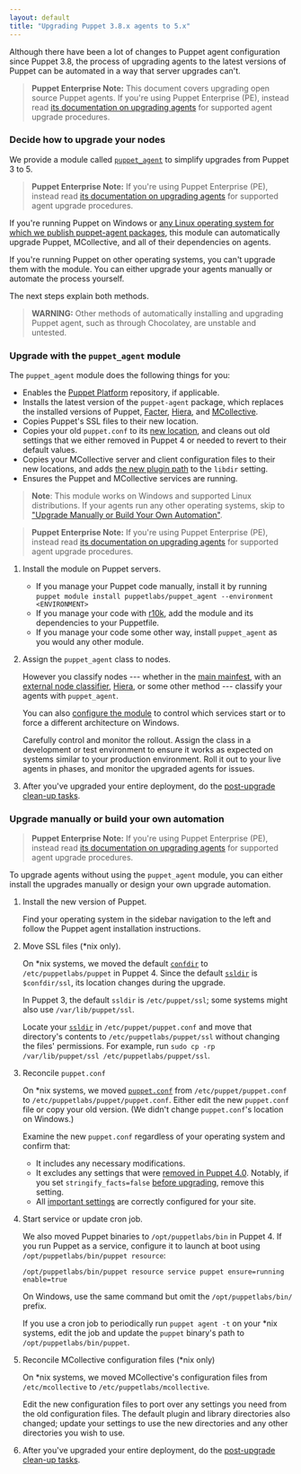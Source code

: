 ```yaml
---
layout: default
title: "Upgrading Puppet 3.8.x agents to 5.x"
---
```


[Hiera]: /hiera/
[MCollective]: /mcollective/
[puppet_agent]: https://forge.puppet.com/puppetlabs/puppet_agent
[moved]: ./whered_it_go.html
[facter]: /facter/
[Puppet Platform]: ./puppet_platform.html

Although there have been a lot of changes to Puppet agent configuration since Puppet 3.8, the process of upgrading agents to the latest versions of Puppet can be automated in a way that server upgrades can't.

> **Puppet Enterprise Note:** This document covers upgrading open source Puppet agents. If you're using Puppet Enterprise (PE), instead read [its documentation on upgrading agents](/docs/pe/latest/upgrading/upgrading_agents.html) for supported agent upgrade procedures.

### Decide how to upgrade your nodes

We provide a module called [`puppet_agent`][puppet_agent] to simplify upgrades from Puppet 3 to 5.

> **Puppet Enterprise Note:** If you're using Puppet Enterprise (PE), instead read [its documentation on upgrading agents](/docs/pe/latest/upgrading/upgrading_agents.html) for supported agent upgrade procedures.

If you're running Puppet on Windows or [any Linux operating system for which we publish puppet-agent packages](./system_requirements.html#platforms-with-packages), this module can automatically upgrade Puppet, MCollective, and all of their dependencies on agents.

If you're running Puppet on other operating systems, you can't upgrade them with the module. You can either upgrade your agents manually or automate the process yourself.

The next steps explain both methods.

> **WARNING:** Other methods of automatically installing and upgrading Puppet agent, such as through Chocolatey, are unstable and untested.

### Upgrade with the `puppet_agent` module

The `puppet_agent` module does the following things for you:

-   Enables the [Puppet Platform][] repository, if applicable.
-   Installs the latest version of the `puppet-agent` package, which replaces the installed versions of Puppet, [Facter][], [Hiera][], and [MCollective][].
-   Copies Puppet's SSL files to their new location.
-   Copies your old `puppet.conf` to its [new location][moved], and cleans out old settings that we either removed in Puppet 4 or needed to revert to their default values.
-   Copies your MCollective server and client configuration files to their new locations, and adds [the new plugin path](/mcollective/deploy/plugins.html) to the `libdir` setting.
-   Ensures the Puppet and MCollective services are running.

> **Note**: This module works on Windows and supported Linux distributions. If your agents run any other operating systems, skip to ["Upgrade Manually or Build Your Own Automation"](#upgrade-manually-or-build-your-own-automation).

> **Puppet Enterprise Note:** If you're using Puppet Enterprise (PE), instead read [its documentation on upgrading agents](/docs/pe/latest/upgrading/upgrading_agents.html) for supported agent upgrade procedures.

1.  Install the module on Puppet servers.

    -   If you manage your Puppet code manually, install it by running `puppet module install puppetlabs/puppet_agent --environment <ENVIRONMENT>`
    -   If you manage your code with [r10k]({{pe}}/r10k.html), add the module and its dependencies to your Puppetfile.
    -   If you manage your code some other way, install `puppet_agent` as you would any other module.

2.  Assign the `puppet_agent` class to nodes.

    However you classify nodes --- whether in the [main mainfest](./dirs_manifest.html), with an [external node classifier](./nodes_external.html), [Hiera][], or some other method --- classify your agents with `puppet_agent`.

    You can also [configure the module](https://forge.puppet.com/puppetlabs/puppet_agent/readme#usage) to control which services start or to force a different architecture on Windows.

    Carefully control and monitor the rollout. Assign the class in a development or test environment to ensure it works as expected on systems similar to your production environment. Roll it out to your live agents in phases, and monitor the upgraded agents for issues.

3.  After you've upgraded your entire deployment, do the [post-upgrade clean-up tasks](./upgrade_major_post.html).

### Upgrade manually or build your own automation

> **Puppet Enterprise Note:** If you're using Puppet Enterprise (PE), instead read [its documentation on upgrading agents](/docs/pe/latest/upgrading/upgrading_agents.html) for supported agent upgrade procedures.

To upgrade agents without using the `puppet_agent` module, you can either install the upgrades manually or design your own upgrade automation.

1.  Install the new version of Puppet.

    Find your operating system in the sidebar navigation to the left and follow the Puppet agent installation instructions.

2.  Move SSL files (\*nix only).

    On \*nix systems, we moved the default [`confdir`](./dirs_confdir.html) to `/etc/puppetlabs/puppet` in Puppet 4. Since the default [`ssldir`](./dirs_ssldir.html) is `$confdir/ssl`, its location changes during the upgrade.

    In Puppet 3, the default `ssldir` is `/etc/puppet/ssl`; some systems might also use  `/var/lib/puppet/ssl`.

    Locate your [`ssldir`](./dirs_ssldir.html) in `/etc/puppet/puppet.conf` and move that directory's contents to `/etc/puppetlabs/puppet/ssl` without changing the files' permissions. For example, run `sudo cp -rp /var/lib/puppet/ssl /etc/puppetlabs/puppet/ssl`.

3.  Reconcile `puppet.conf`

    On \*nix systems, we moved [`puppet.conf`](./config_file_main.html) from `/etc/puppet/puppet.conf` to `/etc/puppetlabs/puppet/puppet.conf`. Either edit the new `puppet.conf` file or copy your old version. (We didn't change `puppet.conf`'s location on Windows.)

    Examine the new `puppet.conf` regardless of your operating system and confirm that:

    -   It includes any necessary modifications.
    -   It excludes any settings that were [removed in Puppet 4.0](/puppet/3.8/deprecated_settings.html). Notably, if you set `stringify_facts=false` [before upgrading](./upgrade_major_pre.html), remove this setting.
    -   All [important settings](./config_important_settings.html#settings-for-puppet-master-servers) are correctly configured for your site.

4.  Start service or update cron job.

    We also moved Puppet binaries to `/opt/puppetlabs/bin` in Puppet 4. If you run Puppet as a service, configure it to launch at boot using `/opt/puppetlabs/bin/puppet resource`:

    `/opt/puppetlabs/bin/puppet resource service puppet ensure=running enable=true`

    On Windows, use the same command but omit the `/opt/puppetlabs/bin/` prefix.

    If you use a cron job to periodically run `puppet agent -t` on your \*nix systems, edit the job and update the `puppet` binary's path to `/opt/puppetlabs/bin/puppet`.

5.  Reconcile MCollective configuration files (\*nix only)

    On \*nix systems, we moved MCollective's configuration files from `/etc/mcollective` to `/etc/puppetlabs/mcollective`.

    Edit the new configuration files to port over any settings you need from the old configuration files. The default plugin and library directories also changed; update your settings to use the new directories and any other directories you wish to use.

6.  After you've upgraded your entire deployment, do the [post-upgrade clean-up tasks](./upgrade_major_post.html).